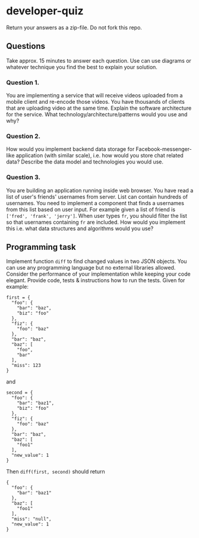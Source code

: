 # developer-quiz

Return your answers as a zip-file. Do not fork this repo.

## Questions

Take approx. 15 minutes to answer each question. Use can use diagrams or whatever technique you find the best to explain your solution.

### Question 1.

You are implementing a service that will receive videos uploaded from a mobile client and re-encode those videos. You have thousands of clients that are uploading video at the same time. Explain the software architecture for the service. What technology/architecture/patterns would you use and why?

### Question 2.

How would you implement backend data storage for Facebook-messenger-like application (with similar scale), i.e. how would you store chat related data? Describe the data model and technologies you would use.

### Question 3.

You are building an application running inside web browser. You have read a list of user's friends' usernames from server. List can contain hundreds of usernames. You need to implement a component that finds a usernames from this list based on user input.
For example given a list of friend is `['fred', 'frank', 'jerry']`. When user types `fr`, you should filter the list so that usernames containing `fr` are included. How would you implement this i.e. what data structures and algorithms would you use?

## Programming task

Implement function `diff` to find changed values in two JSON objects. You can use any programming language but no external libraries allowed. Consider the performance of your implementation while keeping your code elegant. Provide code, tests & instructions how to run the tests. Given for example:
```
first = {
  "foo": {
    "bar": "baz",
    "biz": "foo"
  },
  "fiz": {
    "foo": "baz"
  },
  "bar": "baz",
  "baz": [
    "foo",
    "bar"
  ],
  "miss": 123
}
```
and
```
second = {
  "foo": {
    "bar": "baz1",
    "biz": "foo"
  },
  "fiz": {
    "foo": "baz"
  },
  "bar": "baz",
  "baz": [
    "foo1"
  ],
  "new_value": 1
}
```
Then `diff(first, second)` should return
```
{
  "foo": {
    "bar": "baz1"
  },
  "baz": [
    "foo1"
  ],
  "miss": "null",
  "new_value": 1
}
```
